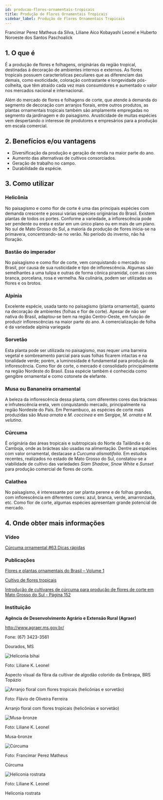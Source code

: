 ```yaml
---
id: producao-flores-ornamentais-tropicais
title: Produção de Flores Ornamentais Tropicais
sidebar_label: Produção de Flores Ornamentais Tropicais
---
```


<div className="center-textArticle">Francimar Perez Matheus da Silva, Liliane Aico Kobayashi Leonel e Huberto Noroeste dos Santos Paschoalick</div>

## **1. O que é**

É a produção de flores e folhagens, originárias da região tropical,
destinadas à decoração de ambientes internos e externos. As
flores tropicais possuem características peculiares que as
diferenciam das demais, como exoticidade, coloração
contrastante e longevidade pós-colheita, que têm atraído cada
vez mais consumidores e aumentado o valor nos mercados
nacional e internacional.

Além do mercado de flores e folhagens de corte, que atende à
demanda do segmento de decoração com arranjos florais, entre
outros produtos, as plantas ornamentais tropicais também são
amplamente empregadas no segmento da jardinagem e do
paisagismo. Arusticidade de muitas espécies vem despertando o
interesse de produtores e empresários para a produção em
escala comercial.

## **2. Benefícios e/ou vantagens**

- Diversificação da produção e geração de renda na maior
  parte do ano.
- Aumento das alternativas de cultivos consorciados.
- Geração de trabalho no campo.
- Durabilidade da espécie.

## **3. Como utilizar**

### Helicônia

No paisagismo e como flor de corte é uma das
principais espécies com demanda crescente e possui várias
espécies originárias do Brasil. Existem plantas de todos os portes.
Conforme a variedade, a inflorescência pode ser pendente ou
ereta e estar em um único plano ou em mais de um plano. No sul
de Mato Grosso do Sul, a maioria da produção de flores inicia-se
na primavera, concentrando-se no verão. No período do inverno,
não há floração.

### Bastão do imperador

No paisagismo e como flor de corte, vem
conquistando o mercado no Brasil, por causa de sua rusticidade e
tipo de inflorescência. Algumas são semelhantes a uma tulipa e
outras de forma cônica piramidal, com as cores branca, porcelana,
rosa e vermelha. Na culinária, podem ser utilizadas as flores e os
brotos.

### Alpínia

Excelente espécie, usada tanto no paisagismo (planta
ornamental), quanto na decoração de ambientes (folhas e flor de
corte). Apesar de não ser nativa do Brasil, adaptou-se bem na
região Centro-Oeste, em função de produzir inflorescências na
maior parte do ano. A comercialização de folha é da variedade
alpínia variegada

### Sorvetão

Esta planta pode ser utilizada no paisagismo, mas
requer uma barreira vegetal e sombreamento parcial para suas
folhas ficarem intactas e na tonalidade verde; porém, a
luminosidade é fundamental para produção da inflorescência.
Como flor de corte, o mercado é consolidado principalmente na
região Nordeste do Brasil. Essa espécie também é conhecida
como gengibre ornamental e como cotonete de elefante.

### Musa ou Bananeira ornamental

A beleza da inflorescência
dessa planta, com diferentes cores das brácteas e infrutescência
ereta, vem conquistando mercado, principalmente na região
Nordeste do País. Em Pernambuco, as espécies de corte mais
produzidas são _Musa ornata_ e _M. coccinea_ e em Sergipe,
_M. ornata_ e _M. velutina_.

### Cúrcuma

É originária das áreas tropicais e subtropicais do Norte
da Tailândia e do Camboja, onde as brácteas são usadas na
alimentação. Dentre as espécies com valor ornamental, destacase a _Curcuma alismatifolia_. Em estudos recentes, realizados no
estado de Mato Grosso do Sul, constatou-se a viabilidade de
cultivo das variedades _Siam Shadow_, _Snow White_ e _Sunset_ para
produção comercial de flores de corte.

### Calathea

No paisagismo, é interessante por ser planta perene e
de folhas grandes, com inflorescência em diferentes cores: azul,
branca, verde, amarronzada, etc. Como flor de corte, algumas
espécies apresentam grande potencial de mercado.

## **4. Onde obter mais informações**

### Vídeo

[Cúrcuma ornamental #63 Dicas rápidas](https://youtu.be/ygNhGsqMg6o)

### Publicações

[Flores e plantas ornamentais do Brasil – Volume 1](https://bit.ly/2TCK2hk)

[Cultivo de flores tropicais](https://bit.ly/2VJxrvf)

[Introdução de cultivares de cúrcuma para produção de flores de corte em Mato Grosso do Sul - Página 152](https://bit.ly/3awJ64z)

### Instituição

**Agência de Desenvolvimento Agrário e Extensão Rural (Agraer)**

http://www.agraer.ms.gov.br/

Fone: (67) 3423-3561

Dourados, MS

<div className="image-Box">

![Heliconia bihai](img/docs/27_producao_flores/FOTO_01.jpg)

Foto: Liliane K. Leonel

</div>

<div className="center-textImage">
Aspecto visual da fibra da cultivar de algodão colorido da Embrapa, BRS Topázio
</div>

<div className="image-Box">

![Arranjo floral com flores tropicais (helicônias e sorvetão)](img/docs/27_producao_flores/FOTO_04.jpg)

Foto: Flávio de Oliveira Ferreira

</div>

<div className="center-textImage">
Arranjo floral com flores tropicais (helicônias e sorvetão)
</div>

<div className="image-Box">

![Musa-bronze](img/docs/27_producao_flores/FOTO_02.jpg)

Foto: Liliane K. Leonel

</div>

<div className="center-textImage">
Musa-bronze
</div>

<div className="image-Box">

![Cúrcuma](img/docs/27_producao_flores/FOTO_05.jpg)

Foto: Francimar Perez Matheus

</div>

<div className="center-textImage">
Cúrcuma
</div>

<div className="image-Box">

![Heliconia rostrata](img/docs/27_producao_flores/FOTO_03.jpg)

Foto: Liliane K. Leonel

</div>

<div className="center-textImage">
Heliconia rostrata
</div>
